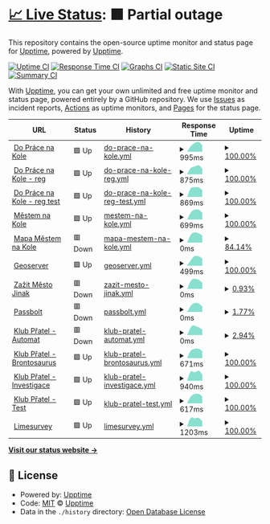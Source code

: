 # [📈 Live Status](https://demo.upptime.js.org): <!--live status--> **🟧 Partial outage**

This repository contains the open-source uptime monitor and status page for [Upptime](https://upptime.js.org), powered by [Upptime](https://github.com/upptime/upptime).

[![Uptime CI](https://github.com/upptime/upptime/workflows/Uptime%20CI/badge.svg)](https://github.com/upptime/upptime/actions?query=workflow%3A%22Uptime+CI%22)
[![Response Time CI](https://github.com/upptime/upptime/workflows/Response%20Time%20CI/badge.svg)](https://github.com/upptime/upptime/actions?query=workflow%3A%22Response+Time+CI%22)
[![Graphs CI](https://github.com/upptime/upptime/workflows/Graphs%20CI/badge.svg)](https://github.com/upptime/upptime/actions?query=workflow%3A%22Graphs+CI%22)
[![Static Site CI](https://github.com/upptime/upptime/workflows/Static%20Site%20CI/badge.svg)](https://github.com/upptime/upptime/actions?query=workflow%3A%22Static+Site+CI%22)
[![Summary CI](https://github.com/upptime/upptime/workflows/Summary%20CI/badge.svg)](https://github.com/upptime/upptime/actions?query=workflow%3A%22Summary+CI%22)

With [Upptime](https://upptime.js.org), you can get your own unlimited and free uptime monitor and status page, powered entirely by a GitHub repository. We use [Issues](https://github.com/upptime/upptime/issues) as incident reports, [Actions](https://github.com/upptime/upptime/actions) as uptime monitors, and [Pages](https://demo.upptime.js.org) for the status page.

<!--start: status pages-->
<!-- This summary is generated by Upptime (https://github.com/upptime/upptime) -->
<!-- Do not edit this manually, your changes will be overwritten -->
<!-- prettier-ignore -->
| URL | Status | History | Response Time | Uptime |
| --- | ------ | ------- | ------------- | ------ |
| <img alt="" src="https://favicons.githubusercontent.com/dopracenakole.cz" height="13"> [Do Práce na Kole](https://dopracenakole.cz) | 🟩 Up | [do-prace-na-kole.yml](https://github.com/auto-mat/automat-statuspage/commits/HEAD/history/do-prace-na-kole.yml) | <details><summary><img alt="Response time graph" src="./graphs/do-prace-na-kole/response-time-week.png" height="20"> 995ms</summary><br><a href="https://demo.upptime.js.org/history/do-prace-na-kole"><img alt="Response time 995" src="https://img.shields.io/endpoint?url=https%3A%2F%2Fraw.githubusercontent.com%2Fauto-mat%2Fautomat-statuspage%2FHEAD%2Fapi%2Fdo-prace-na-kole%2Fresponse-time.json"></a><br><a href="https://demo.upptime.js.org/history/do-prace-na-kole"><img alt="24-hour response time 995" src="https://img.shields.io/endpoint?url=https%3A%2F%2Fraw.githubusercontent.com%2Fauto-mat%2Fautomat-statuspage%2FHEAD%2Fapi%2Fdo-prace-na-kole%2Fresponse-time-day.json"></a><br><a href="https://demo.upptime.js.org/history/do-prace-na-kole"><img alt="7-day response time 995" src="https://img.shields.io/endpoint?url=https%3A%2F%2Fraw.githubusercontent.com%2Fauto-mat%2Fautomat-statuspage%2FHEAD%2Fapi%2Fdo-prace-na-kole%2Fresponse-time-week.json"></a><br><a href="https://demo.upptime.js.org/history/do-prace-na-kole"><img alt="30-day response time 995" src="https://img.shields.io/endpoint?url=https%3A%2F%2Fraw.githubusercontent.com%2Fauto-mat%2Fautomat-statuspage%2FHEAD%2Fapi%2Fdo-prace-na-kole%2Fresponse-time-month.json"></a><br><a href="https://demo.upptime.js.org/history/do-prace-na-kole"><img alt="1-year response time 995" src="https://img.shields.io/endpoint?url=https%3A%2F%2Fraw.githubusercontent.com%2Fauto-mat%2Fautomat-statuspage%2FHEAD%2Fapi%2Fdo-prace-na-kole%2Fresponse-time-year.json"></a></details> | <details><summary><a href="https://demo.upptime.js.org/history/do-prace-na-kole">100.00%</a></summary><a href="https://demo.upptime.js.org/history/do-prace-na-kole"><img alt="All-time uptime 100.00%" src="https://img.shields.io/endpoint?url=https%3A%2F%2Fraw.githubusercontent.com%2Fauto-mat%2Fautomat-statuspage%2FHEAD%2Fapi%2Fdo-prace-na-kole%2Fuptime.json"></a><br><a href="https://demo.upptime.js.org/history/do-prace-na-kole"><img alt="24-hour uptime 100.00%" src="https://img.shields.io/endpoint?url=https%3A%2F%2Fraw.githubusercontent.com%2Fauto-mat%2Fautomat-statuspage%2FHEAD%2Fapi%2Fdo-prace-na-kole%2Fuptime-day.json"></a><br><a href="https://demo.upptime.js.org/history/do-prace-na-kole"><img alt="7-day uptime 100.00%" src="https://img.shields.io/endpoint?url=https%3A%2F%2Fraw.githubusercontent.com%2Fauto-mat%2Fautomat-statuspage%2FHEAD%2Fapi%2Fdo-prace-na-kole%2Fuptime-week.json"></a><br><a href="https://demo.upptime.js.org/history/do-prace-na-kole"><img alt="30-day uptime 100.00%" src="https://img.shields.io/endpoint?url=https%3A%2F%2Fraw.githubusercontent.com%2Fauto-mat%2Fautomat-statuspage%2FHEAD%2Fapi%2Fdo-prace-na-kole%2Fuptime-month.json"></a><br><a href="https://demo.upptime.js.org/history/do-prace-na-kole"><img alt="1-year uptime 100.00%" src="https://img.shields.io/endpoint?url=https%3A%2F%2Fraw.githubusercontent.com%2Fauto-mat%2Fautomat-statuspage%2FHEAD%2Fapi%2Fdo-prace-na-kole%2Fuptime-year.json"></a></details>
| <img alt="" src="https://favicons.githubusercontent.com/dpnk.dopracenakole.cz" height="13"> [Do Práce na Kole - reg](https://dpnk.dopracenakole.cz) | 🟩 Up | [do-prace-na-kole-reg.yml](https://github.com/auto-mat/automat-statuspage/commits/HEAD/history/do-prace-na-kole-reg.yml) | <details><summary><img alt="Response time graph" src="./graphs/do-prace-na-kole-reg/response-time-week.png" height="20"> 875ms</summary><br><a href="https://demo.upptime.js.org/history/do-prace-na-kole-reg"><img alt="Response time 875" src="https://img.shields.io/endpoint?url=https%3A%2F%2Fraw.githubusercontent.com%2Fauto-mat%2Fautomat-statuspage%2FHEAD%2Fapi%2Fdo-prace-na-kole-reg%2Fresponse-time.json"></a><br><a href="https://demo.upptime.js.org/history/do-prace-na-kole-reg"><img alt="24-hour response time 875" src="https://img.shields.io/endpoint?url=https%3A%2F%2Fraw.githubusercontent.com%2Fauto-mat%2Fautomat-statuspage%2FHEAD%2Fapi%2Fdo-prace-na-kole-reg%2Fresponse-time-day.json"></a><br><a href="https://demo.upptime.js.org/history/do-prace-na-kole-reg"><img alt="7-day response time 875" src="https://img.shields.io/endpoint?url=https%3A%2F%2Fraw.githubusercontent.com%2Fauto-mat%2Fautomat-statuspage%2FHEAD%2Fapi%2Fdo-prace-na-kole-reg%2Fresponse-time-week.json"></a><br><a href="https://demo.upptime.js.org/history/do-prace-na-kole-reg"><img alt="30-day response time 875" src="https://img.shields.io/endpoint?url=https%3A%2F%2Fraw.githubusercontent.com%2Fauto-mat%2Fautomat-statuspage%2FHEAD%2Fapi%2Fdo-prace-na-kole-reg%2Fresponse-time-month.json"></a><br><a href="https://demo.upptime.js.org/history/do-prace-na-kole-reg"><img alt="1-year response time 875" src="https://img.shields.io/endpoint?url=https%3A%2F%2Fraw.githubusercontent.com%2Fauto-mat%2Fautomat-statuspage%2FHEAD%2Fapi%2Fdo-prace-na-kole-reg%2Fresponse-time-year.json"></a></details> | <details><summary><a href="https://demo.upptime.js.org/history/do-prace-na-kole-reg">100.00%</a></summary><a href="https://demo.upptime.js.org/history/do-prace-na-kole-reg"><img alt="All-time uptime 100.00%" src="https://img.shields.io/endpoint?url=https%3A%2F%2Fraw.githubusercontent.com%2Fauto-mat%2Fautomat-statuspage%2FHEAD%2Fapi%2Fdo-prace-na-kole-reg%2Fuptime.json"></a><br><a href="https://demo.upptime.js.org/history/do-prace-na-kole-reg"><img alt="24-hour uptime 100.00%" src="https://img.shields.io/endpoint?url=https%3A%2F%2Fraw.githubusercontent.com%2Fauto-mat%2Fautomat-statuspage%2FHEAD%2Fapi%2Fdo-prace-na-kole-reg%2Fuptime-day.json"></a><br><a href="https://demo.upptime.js.org/history/do-prace-na-kole-reg"><img alt="7-day uptime 100.00%" src="https://img.shields.io/endpoint?url=https%3A%2F%2Fraw.githubusercontent.com%2Fauto-mat%2Fautomat-statuspage%2FHEAD%2Fapi%2Fdo-prace-na-kole-reg%2Fuptime-week.json"></a><br><a href="https://demo.upptime.js.org/history/do-prace-na-kole-reg"><img alt="30-day uptime 100.00%" src="https://img.shields.io/endpoint?url=https%3A%2F%2Fraw.githubusercontent.com%2Fauto-mat%2Fautomat-statuspage%2FHEAD%2Fapi%2Fdo-prace-na-kole-reg%2Fuptime-month.json"></a><br><a href="https://demo.upptime.js.org/history/do-prace-na-kole-reg"><img alt="1-year uptime 100.00%" src="https://img.shields.io/endpoint?url=https%3A%2F%2Fraw.githubusercontent.com%2Fauto-mat%2Fautomat-statuspage%2FHEAD%2Fapi%2Fdo-prace-na-kole-reg%2Fuptime-year.json"></a></details>
| <img alt="" src="https://favicons.githubusercontent.com/test.dopracenakole.cz" height="13"> [Do Práce na Kole - reg test](https://test.dopracenakole.cz) | 🟩 Up | [do-prace-na-kole-reg-test.yml](https://github.com/auto-mat/automat-statuspage/commits/HEAD/history/do-prace-na-kole-reg-test.yml) | <details><summary><img alt="Response time graph" src="./graphs/do-prace-na-kole-reg-test/response-time-week.png" height="20"> 869ms</summary><br><a href="https://demo.upptime.js.org/history/do-prace-na-kole-reg-test"><img alt="Response time 869" src="https://img.shields.io/endpoint?url=https%3A%2F%2Fraw.githubusercontent.com%2Fauto-mat%2Fautomat-statuspage%2FHEAD%2Fapi%2Fdo-prace-na-kole-reg-test%2Fresponse-time.json"></a><br><a href="https://demo.upptime.js.org/history/do-prace-na-kole-reg-test"><img alt="24-hour response time 869" src="https://img.shields.io/endpoint?url=https%3A%2F%2Fraw.githubusercontent.com%2Fauto-mat%2Fautomat-statuspage%2FHEAD%2Fapi%2Fdo-prace-na-kole-reg-test%2Fresponse-time-day.json"></a><br><a href="https://demo.upptime.js.org/history/do-prace-na-kole-reg-test"><img alt="7-day response time 869" src="https://img.shields.io/endpoint?url=https%3A%2F%2Fraw.githubusercontent.com%2Fauto-mat%2Fautomat-statuspage%2FHEAD%2Fapi%2Fdo-prace-na-kole-reg-test%2Fresponse-time-week.json"></a><br><a href="https://demo.upptime.js.org/history/do-prace-na-kole-reg-test"><img alt="30-day response time 869" src="https://img.shields.io/endpoint?url=https%3A%2F%2Fraw.githubusercontent.com%2Fauto-mat%2Fautomat-statuspage%2FHEAD%2Fapi%2Fdo-prace-na-kole-reg-test%2Fresponse-time-month.json"></a><br><a href="https://demo.upptime.js.org/history/do-prace-na-kole-reg-test"><img alt="1-year response time 869" src="https://img.shields.io/endpoint?url=https%3A%2F%2Fraw.githubusercontent.com%2Fauto-mat%2Fautomat-statuspage%2FHEAD%2Fapi%2Fdo-prace-na-kole-reg-test%2Fresponse-time-year.json"></a></details> | <details><summary><a href="https://demo.upptime.js.org/history/do-prace-na-kole-reg-test">100.00%</a></summary><a href="https://demo.upptime.js.org/history/do-prace-na-kole-reg-test"><img alt="All-time uptime 100.00%" src="https://img.shields.io/endpoint?url=https%3A%2F%2Fraw.githubusercontent.com%2Fauto-mat%2Fautomat-statuspage%2FHEAD%2Fapi%2Fdo-prace-na-kole-reg-test%2Fuptime.json"></a><br><a href="https://demo.upptime.js.org/history/do-prace-na-kole-reg-test"><img alt="24-hour uptime 100.00%" src="https://img.shields.io/endpoint?url=https%3A%2F%2Fraw.githubusercontent.com%2Fauto-mat%2Fautomat-statuspage%2FHEAD%2Fapi%2Fdo-prace-na-kole-reg-test%2Fuptime-day.json"></a><br><a href="https://demo.upptime.js.org/history/do-prace-na-kole-reg-test"><img alt="7-day uptime 100.00%" src="https://img.shields.io/endpoint?url=https%3A%2F%2Fraw.githubusercontent.com%2Fauto-mat%2Fautomat-statuspage%2FHEAD%2Fapi%2Fdo-prace-na-kole-reg-test%2Fuptime-week.json"></a><br><a href="https://demo.upptime.js.org/history/do-prace-na-kole-reg-test"><img alt="30-day uptime 100.00%" src="https://img.shields.io/endpoint?url=https%3A%2F%2Fraw.githubusercontent.com%2Fauto-mat%2Fautomat-statuspage%2FHEAD%2Fapi%2Fdo-prace-na-kole-reg-test%2Fuptime-month.json"></a><br><a href="https://demo.upptime.js.org/history/do-prace-na-kole-reg-test"><img alt="1-year uptime 100.00%" src="https://img.shields.io/endpoint?url=https%3A%2F%2Fraw.githubusercontent.com%2Fauto-mat%2Fautomat-statuspage%2FHEAD%2Fapi%2Fdo-prace-na-kole-reg-test%2Fuptime-year.json"></a></details>
| <img alt="" src="https://favicons.githubusercontent.com/mestemnakole.cz" height="13"> [Městem na Kole](https://mestemnakole.cz) | 🟩 Up | [mestem-na-kole.yml](https://github.com/auto-mat/automat-statuspage/commits/HEAD/history/mestem-na-kole.yml) | <details><summary><img alt="Response time graph" src="./graphs/mestem-na-kole/response-time-week.png" height="20"> 699ms</summary><br><a href="https://demo.upptime.js.org/history/mestem-na-kole"><img alt="Response time 699" src="https://img.shields.io/endpoint?url=https%3A%2F%2Fraw.githubusercontent.com%2Fauto-mat%2Fautomat-statuspage%2FHEAD%2Fapi%2Fmestem-na-kole%2Fresponse-time.json"></a><br><a href="https://demo.upptime.js.org/history/mestem-na-kole"><img alt="24-hour response time 699" src="https://img.shields.io/endpoint?url=https%3A%2F%2Fraw.githubusercontent.com%2Fauto-mat%2Fautomat-statuspage%2FHEAD%2Fapi%2Fmestem-na-kole%2Fresponse-time-day.json"></a><br><a href="https://demo.upptime.js.org/history/mestem-na-kole"><img alt="7-day response time 699" src="https://img.shields.io/endpoint?url=https%3A%2F%2Fraw.githubusercontent.com%2Fauto-mat%2Fautomat-statuspage%2FHEAD%2Fapi%2Fmestem-na-kole%2Fresponse-time-week.json"></a><br><a href="https://demo.upptime.js.org/history/mestem-na-kole"><img alt="30-day response time 699" src="https://img.shields.io/endpoint?url=https%3A%2F%2Fraw.githubusercontent.com%2Fauto-mat%2Fautomat-statuspage%2FHEAD%2Fapi%2Fmestem-na-kole%2Fresponse-time-month.json"></a><br><a href="https://demo.upptime.js.org/history/mestem-na-kole"><img alt="1-year response time 699" src="https://img.shields.io/endpoint?url=https%3A%2F%2Fraw.githubusercontent.com%2Fauto-mat%2Fautomat-statuspage%2FHEAD%2Fapi%2Fmestem-na-kole%2Fresponse-time-year.json"></a></details> | <details><summary><a href="https://demo.upptime.js.org/history/mestem-na-kole">100.00%</a></summary><a href="https://demo.upptime.js.org/history/mestem-na-kole"><img alt="All-time uptime 100.00%" src="https://img.shields.io/endpoint?url=https%3A%2F%2Fraw.githubusercontent.com%2Fauto-mat%2Fautomat-statuspage%2FHEAD%2Fapi%2Fmestem-na-kole%2Fuptime.json"></a><br><a href="https://demo.upptime.js.org/history/mestem-na-kole"><img alt="24-hour uptime 100.00%" src="https://img.shields.io/endpoint?url=https%3A%2F%2Fraw.githubusercontent.com%2Fauto-mat%2Fautomat-statuspage%2FHEAD%2Fapi%2Fmestem-na-kole%2Fuptime-day.json"></a><br><a href="https://demo.upptime.js.org/history/mestem-na-kole"><img alt="7-day uptime 100.00%" src="https://img.shields.io/endpoint?url=https%3A%2F%2Fraw.githubusercontent.com%2Fauto-mat%2Fautomat-statuspage%2FHEAD%2Fapi%2Fmestem-na-kole%2Fuptime-week.json"></a><br><a href="https://demo.upptime.js.org/history/mestem-na-kole"><img alt="30-day uptime 100.00%" src="https://img.shields.io/endpoint?url=https%3A%2F%2Fraw.githubusercontent.com%2Fauto-mat%2Fautomat-statuspage%2FHEAD%2Fapi%2Fmestem-na-kole%2Fuptime-month.json"></a><br><a href="https://demo.upptime.js.org/history/mestem-na-kole"><img alt="1-year uptime 100.00%" src="https://img.shields.io/endpoint?url=https%3A%2F%2Fraw.githubusercontent.com%2Fauto-mat%2Fautomat-statuspage%2FHEAD%2Fapi%2Fmestem-na-kole%2Fuptime-year.json"></a></details>
| <img alt="" src="https://favicons.githubusercontent.com/mapa.prahounakole.cz" height="13"> [Mapa Městem na Kole](https://mapa.prahounakole.cz) | 🟥 Down | [mapa-mestem-na-kole.yml](https://github.com/auto-mat/automat-statuspage/commits/HEAD/history/mapa-mestem-na-kole.yml) | <details><summary><img alt="Response time graph" src="./graphs/mapa-mestem-na-kole/response-time-week.png" height="20"> 0ms</summary><br><a href="https://demo.upptime.js.org/history/mapa-mestem-na-kole"><img alt="Response time 0" src="https://img.shields.io/endpoint?url=https%3A%2F%2Fraw.githubusercontent.com%2Fauto-mat%2Fautomat-statuspage%2FHEAD%2Fapi%2Fmapa-mestem-na-kole%2Fresponse-time.json"></a><br><a href="https://demo.upptime.js.org/history/mapa-mestem-na-kole"><img alt="24-hour response time 0" src="https://img.shields.io/endpoint?url=https%3A%2F%2Fraw.githubusercontent.com%2Fauto-mat%2Fautomat-statuspage%2FHEAD%2Fapi%2Fmapa-mestem-na-kole%2Fresponse-time-day.json"></a><br><a href="https://demo.upptime.js.org/history/mapa-mestem-na-kole"><img alt="7-day response time 0" src="https://img.shields.io/endpoint?url=https%3A%2F%2Fraw.githubusercontent.com%2Fauto-mat%2Fautomat-statuspage%2FHEAD%2Fapi%2Fmapa-mestem-na-kole%2Fresponse-time-week.json"></a><br><a href="https://demo.upptime.js.org/history/mapa-mestem-na-kole"><img alt="30-day response time 0" src="https://img.shields.io/endpoint?url=https%3A%2F%2Fraw.githubusercontent.com%2Fauto-mat%2Fautomat-statuspage%2FHEAD%2Fapi%2Fmapa-mestem-na-kole%2Fresponse-time-month.json"></a><br><a href="https://demo.upptime.js.org/history/mapa-mestem-na-kole"><img alt="1-year response time 0" src="https://img.shields.io/endpoint?url=https%3A%2F%2Fraw.githubusercontent.com%2Fauto-mat%2Fautomat-statuspage%2FHEAD%2Fapi%2Fmapa-mestem-na-kole%2Fresponse-time-year.json"></a></details> | <details><summary><a href="https://demo.upptime.js.org/history/mapa-mestem-na-kole">84.14%</a></summary><a href="https://demo.upptime.js.org/history/mapa-mestem-na-kole"><img alt="All-time uptime 84.14%" src="https://img.shields.io/endpoint?url=https%3A%2F%2Fraw.githubusercontent.com%2Fauto-mat%2Fautomat-statuspage%2FHEAD%2Fapi%2Fmapa-mestem-na-kole%2Fuptime.json"></a><br><a href="https://demo.upptime.js.org/history/mapa-mestem-na-kole"><img alt="24-hour uptime 84.14%" src="https://img.shields.io/endpoint?url=https%3A%2F%2Fraw.githubusercontent.com%2Fauto-mat%2Fautomat-statuspage%2FHEAD%2Fapi%2Fmapa-mestem-na-kole%2Fuptime-day.json"></a><br><a href="https://demo.upptime.js.org/history/mapa-mestem-na-kole"><img alt="7-day uptime 84.14%" src="https://img.shields.io/endpoint?url=https%3A%2F%2Fraw.githubusercontent.com%2Fauto-mat%2Fautomat-statuspage%2FHEAD%2Fapi%2Fmapa-mestem-na-kole%2Fuptime-week.json"></a><br><a href="https://demo.upptime.js.org/history/mapa-mestem-na-kole"><img alt="30-day uptime 84.14%" src="https://img.shields.io/endpoint?url=https%3A%2F%2Fraw.githubusercontent.com%2Fauto-mat%2Fautomat-statuspage%2FHEAD%2Fapi%2Fmapa-mestem-na-kole%2Fuptime-month.json"></a><br><a href="https://demo.upptime.js.org/history/mapa-mestem-na-kole"><img alt="1-year uptime 84.14%" src="https://img.shields.io/endpoint?url=https%3A%2F%2Fraw.githubusercontent.com%2Fauto-mat%2Fautomat-statuspage%2FHEAD%2Fapi%2Fmapa-mestem-na-kole%2Fuptime-year.json"></a></details>
| <img alt="" src="https://favicons.githubusercontent.com/geoserver1.prahounakole.cz" height="13"> [Geoserver](https://geoserver1.prahounakole.cz) | 🟩 Up | [geoserver.yml](https://github.com/auto-mat/automat-statuspage/commits/HEAD/history/geoserver.yml) | <details><summary><img alt="Response time graph" src="./graphs/geoserver/response-time-week.png" height="20"> 499ms</summary><br><a href="https://demo.upptime.js.org/history/geoserver"><img alt="Response time 499" src="https://img.shields.io/endpoint?url=https%3A%2F%2Fraw.githubusercontent.com%2Fauto-mat%2Fautomat-statuspage%2FHEAD%2Fapi%2Fgeoserver%2Fresponse-time.json"></a><br><a href="https://demo.upptime.js.org/history/geoserver"><img alt="24-hour response time 499" src="https://img.shields.io/endpoint?url=https%3A%2F%2Fraw.githubusercontent.com%2Fauto-mat%2Fautomat-statuspage%2FHEAD%2Fapi%2Fgeoserver%2Fresponse-time-day.json"></a><br><a href="https://demo.upptime.js.org/history/geoserver"><img alt="7-day response time 499" src="https://img.shields.io/endpoint?url=https%3A%2F%2Fraw.githubusercontent.com%2Fauto-mat%2Fautomat-statuspage%2FHEAD%2Fapi%2Fgeoserver%2Fresponse-time-week.json"></a><br><a href="https://demo.upptime.js.org/history/geoserver"><img alt="30-day response time 499" src="https://img.shields.io/endpoint?url=https%3A%2F%2Fraw.githubusercontent.com%2Fauto-mat%2Fautomat-statuspage%2FHEAD%2Fapi%2Fgeoserver%2Fresponse-time-month.json"></a><br><a href="https://demo.upptime.js.org/history/geoserver"><img alt="1-year response time 499" src="https://img.shields.io/endpoint?url=https%3A%2F%2Fraw.githubusercontent.com%2Fauto-mat%2Fautomat-statuspage%2FHEAD%2Fapi%2Fgeoserver%2Fresponse-time-year.json"></a></details> | <details><summary><a href="https://demo.upptime.js.org/history/geoserver">100.00%</a></summary><a href="https://demo.upptime.js.org/history/geoserver"><img alt="All-time uptime 100.00%" src="https://img.shields.io/endpoint?url=https%3A%2F%2Fraw.githubusercontent.com%2Fauto-mat%2Fautomat-statuspage%2FHEAD%2Fapi%2Fgeoserver%2Fuptime.json"></a><br><a href="https://demo.upptime.js.org/history/geoserver"><img alt="24-hour uptime 100.00%" src="https://img.shields.io/endpoint?url=https%3A%2F%2Fraw.githubusercontent.com%2Fauto-mat%2Fautomat-statuspage%2FHEAD%2Fapi%2Fgeoserver%2Fuptime-day.json"></a><br><a href="https://demo.upptime.js.org/history/geoserver"><img alt="7-day uptime 100.00%" src="https://img.shields.io/endpoint?url=https%3A%2F%2Fraw.githubusercontent.com%2Fauto-mat%2Fautomat-statuspage%2FHEAD%2Fapi%2Fgeoserver%2Fuptime-week.json"></a><br><a href="https://demo.upptime.js.org/history/geoserver"><img alt="30-day uptime 100.00%" src="https://img.shields.io/endpoint?url=https%3A%2F%2Fraw.githubusercontent.com%2Fauto-mat%2Fautomat-statuspage%2FHEAD%2Fapi%2Fgeoserver%2Fuptime-month.json"></a><br><a href="https://demo.upptime.js.org/history/geoserver"><img alt="1-year uptime 100.00%" src="https://img.shields.io/endpoint?url=https%3A%2F%2Fraw.githubusercontent.com%2Fauto-mat%2Fautomat-statuspage%2FHEAD%2Fapi%2Fgeoserver%2Fuptime-year.json"></a></details>
| <img alt="" src="https://favicons.githubusercontent.com/zazitmestojina.cz" height="13"> [Zažit Město Jinak](https://zazitmestojina.cz) | 🟥 Down | [zazit-mesto-jinak.yml](https://github.com/auto-mat/automat-statuspage/commits/HEAD/history/zazit-mesto-jinak.yml) | <details><summary><img alt="Response time graph" src="./graphs/zazit-mesto-jinak/response-time-week.png" height="20"> 0ms</summary><br><a href="https://demo.upptime.js.org/history/zazit-mesto-jinak"><img alt="Response time 0" src="https://img.shields.io/endpoint?url=https%3A%2F%2Fraw.githubusercontent.com%2Fauto-mat%2Fautomat-statuspage%2FHEAD%2Fapi%2Fzazit-mesto-jinak%2Fresponse-time.json"></a><br><a href="https://demo.upptime.js.org/history/zazit-mesto-jinak"><img alt="24-hour response time 0" src="https://img.shields.io/endpoint?url=https%3A%2F%2Fraw.githubusercontent.com%2Fauto-mat%2Fautomat-statuspage%2FHEAD%2Fapi%2Fzazit-mesto-jinak%2Fresponse-time-day.json"></a><br><a href="https://demo.upptime.js.org/history/zazit-mesto-jinak"><img alt="7-day response time 0" src="https://img.shields.io/endpoint?url=https%3A%2F%2Fraw.githubusercontent.com%2Fauto-mat%2Fautomat-statuspage%2FHEAD%2Fapi%2Fzazit-mesto-jinak%2Fresponse-time-week.json"></a><br><a href="https://demo.upptime.js.org/history/zazit-mesto-jinak"><img alt="30-day response time 0" src="https://img.shields.io/endpoint?url=https%3A%2F%2Fraw.githubusercontent.com%2Fauto-mat%2Fautomat-statuspage%2FHEAD%2Fapi%2Fzazit-mesto-jinak%2Fresponse-time-month.json"></a><br><a href="https://demo.upptime.js.org/history/zazit-mesto-jinak"><img alt="1-year response time 0" src="https://img.shields.io/endpoint?url=https%3A%2F%2Fraw.githubusercontent.com%2Fauto-mat%2Fautomat-statuspage%2FHEAD%2Fapi%2Fzazit-mesto-jinak%2Fresponse-time-year.json"></a></details> | <details><summary><a href="https://demo.upptime.js.org/history/zazit-mesto-jinak">0.93%</a></summary><a href="https://demo.upptime.js.org/history/zazit-mesto-jinak"><img alt="All-time uptime 0.93%" src="https://img.shields.io/endpoint?url=https%3A%2F%2Fraw.githubusercontent.com%2Fauto-mat%2Fautomat-statuspage%2FHEAD%2Fapi%2Fzazit-mesto-jinak%2Fuptime.json"></a><br><a href="https://demo.upptime.js.org/history/zazit-mesto-jinak"><img alt="24-hour uptime 0.93%" src="https://img.shields.io/endpoint?url=https%3A%2F%2Fraw.githubusercontent.com%2Fauto-mat%2Fautomat-statuspage%2FHEAD%2Fapi%2Fzazit-mesto-jinak%2Fuptime-day.json"></a><br><a href="https://demo.upptime.js.org/history/zazit-mesto-jinak"><img alt="7-day uptime 0.93%" src="https://img.shields.io/endpoint?url=https%3A%2F%2Fraw.githubusercontent.com%2Fauto-mat%2Fautomat-statuspage%2FHEAD%2Fapi%2Fzazit-mesto-jinak%2Fuptime-week.json"></a><br><a href="https://demo.upptime.js.org/history/zazit-mesto-jinak"><img alt="30-day uptime 0.93%" src="https://img.shields.io/endpoint?url=https%3A%2F%2Fraw.githubusercontent.com%2Fauto-mat%2Fautomat-statuspage%2FHEAD%2Fapi%2Fzazit-mesto-jinak%2Fuptime-month.json"></a><br><a href="https://demo.upptime.js.org/history/zazit-mesto-jinak"><img alt="1-year uptime 0.93%" src="https://img.shields.io/endpoint?url=https%3A%2F%2Fraw.githubusercontent.com%2Fauto-mat%2Fautomat-statuspage%2FHEAD%2Fapi%2Fzazit-mesto-jinak%2Fuptime-year.json"></a></details>
| <img alt="" src="https://favicons.githubusercontent.com/automat.passbotl.klub-pratel.cz" height="13"> [Passbolt](https://automat.passbotl.klub-pratel.cz) | 🟥 Down | [passbolt.yml](https://github.com/auto-mat/automat-statuspage/commits/HEAD/history/passbolt.yml) | <details><summary><img alt="Response time graph" src="./graphs/passbolt/response-time-week.png" height="20"> 0ms</summary><br><a href="https://demo.upptime.js.org/history/passbolt"><img alt="Response time 0" src="https://img.shields.io/endpoint?url=https%3A%2F%2Fraw.githubusercontent.com%2Fauto-mat%2Fautomat-statuspage%2FHEAD%2Fapi%2Fpassbolt%2Fresponse-time.json"></a><br><a href="https://demo.upptime.js.org/history/passbolt"><img alt="24-hour response time 0" src="https://img.shields.io/endpoint?url=https%3A%2F%2Fraw.githubusercontent.com%2Fauto-mat%2Fautomat-statuspage%2FHEAD%2Fapi%2Fpassbolt%2Fresponse-time-day.json"></a><br><a href="https://demo.upptime.js.org/history/passbolt"><img alt="7-day response time 0" src="https://img.shields.io/endpoint?url=https%3A%2F%2Fraw.githubusercontent.com%2Fauto-mat%2Fautomat-statuspage%2FHEAD%2Fapi%2Fpassbolt%2Fresponse-time-week.json"></a><br><a href="https://demo.upptime.js.org/history/passbolt"><img alt="30-day response time 0" src="https://img.shields.io/endpoint?url=https%3A%2F%2Fraw.githubusercontent.com%2Fauto-mat%2Fautomat-statuspage%2FHEAD%2Fapi%2Fpassbolt%2Fresponse-time-month.json"></a><br><a href="https://demo.upptime.js.org/history/passbolt"><img alt="1-year response time 0" src="https://img.shields.io/endpoint?url=https%3A%2F%2Fraw.githubusercontent.com%2Fauto-mat%2Fautomat-statuspage%2FHEAD%2Fapi%2Fpassbolt%2Fresponse-time-year.json"></a></details> | <details><summary><a href="https://demo.upptime.js.org/history/passbolt">1.77%</a></summary><a href="https://demo.upptime.js.org/history/passbolt"><img alt="All-time uptime 1.77%" src="https://img.shields.io/endpoint?url=https%3A%2F%2Fraw.githubusercontent.com%2Fauto-mat%2Fautomat-statuspage%2FHEAD%2Fapi%2Fpassbolt%2Fuptime.json"></a><br><a href="https://demo.upptime.js.org/history/passbolt"><img alt="24-hour uptime 1.77%" src="https://img.shields.io/endpoint?url=https%3A%2F%2Fraw.githubusercontent.com%2Fauto-mat%2Fautomat-statuspage%2FHEAD%2Fapi%2Fpassbolt%2Fuptime-day.json"></a><br><a href="https://demo.upptime.js.org/history/passbolt"><img alt="7-day uptime 1.77%" src="https://img.shields.io/endpoint?url=https%3A%2F%2Fraw.githubusercontent.com%2Fauto-mat%2Fautomat-statuspage%2FHEAD%2Fapi%2Fpassbolt%2Fuptime-week.json"></a><br><a href="https://demo.upptime.js.org/history/passbolt"><img alt="30-day uptime 1.77%" src="https://img.shields.io/endpoint?url=https%3A%2F%2Fraw.githubusercontent.com%2Fauto-mat%2Fautomat-statuspage%2FHEAD%2Fapi%2Fpassbolt%2Fuptime-month.json"></a><br><a href="https://demo.upptime.js.org/history/passbolt"><img alt="1-year uptime 1.77%" src="https://img.shields.io/endpoint?url=https%3A%2F%2Fraw.githubusercontent.com%2Fauto-mat%2Fautomat-statuspage%2FHEAD%2Fapi%2Fpassbolt%2Fuptime-year.json"></a></details>
| <img alt="" src="https://favicons.githubusercontent.com/auto-mat.klub-pratel.cz" height="13"> [Klub Přatel - Automat](https://auto-mat.klub-pratel.cz) | 🟥 Down | [klub-pratel-automat.yml](https://github.com/auto-mat/automat-statuspage/commits/HEAD/history/klub-pratel-automat.yml) | <details><summary><img alt="Response time graph" src="./graphs/klub-pratel-automat/response-time-week.png" height="20"> 0ms</summary><br><a href="https://demo.upptime.js.org/history/klub-pratel-automat"><img alt="Response time 0" src="https://img.shields.io/endpoint?url=https%3A%2F%2Fraw.githubusercontent.com%2Fauto-mat%2Fautomat-statuspage%2FHEAD%2Fapi%2Fklub-pratel-automat%2Fresponse-time.json"></a><br><a href="https://demo.upptime.js.org/history/klub-pratel-automat"><img alt="24-hour response time 0" src="https://img.shields.io/endpoint?url=https%3A%2F%2Fraw.githubusercontent.com%2Fauto-mat%2Fautomat-statuspage%2FHEAD%2Fapi%2Fklub-pratel-automat%2Fresponse-time-day.json"></a><br><a href="https://demo.upptime.js.org/history/klub-pratel-automat"><img alt="7-day response time 0" src="https://img.shields.io/endpoint?url=https%3A%2F%2Fraw.githubusercontent.com%2Fauto-mat%2Fautomat-statuspage%2FHEAD%2Fapi%2Fklub-pratel-automat%2Fresponse-time-week.json"></a><br><a href="https://demo.upptime.js.org/history/klub-pratel-automat"><img alt="30-day response time 0" src="https://img.shields.io/endpoint?url=https%3A%2F%2Fraw.githubusercontent.com%2Fauto-mat%2Fautomat-statuspage%2FHEAD%2Fapi%2Fklub-pratel-automat%2Fresponse-time-month.json"></a><br><a href="https://demo.upptime.js.org/history/klub-pratel-automat"><img alt="1-year response time 0" src="https://img.shields.io/endpoint?url=https%3A%2F%2Fraw.githubusercontent.com%2Fauto-mat%2Fautomat-statuspage%2FHEAD%2Fapi%2Fklub-pratel-automat%2Fresponse-time-year.json"></a></details> | <details><summary><a href="https://demo.upptime.js.org/history/klub-pratel-automat">2.94%</a></summary><a href="https://demo.upptime.js.org/history/klub-pratel-automat"><img alt="All-time uptime 2.94%" src="https://img.shields.io/endpoint?url=https%3A%2F%2Fraw.githubusercontent.com%2Fauto-mat%2Fautomat-statuspage%2FHEAD%2Fapi%2Fklub-pratel-automat%2Fuptime.json"></a><br><a href="https://demo.upptime.js.org/history/klub-pratel-automat"><img alt="24-hour uptime 2.94%" src="https://img.shields.io/endpoint?url=https%3A%2F%2Fraw.githubusercontent.com%2Fauto-mat%2Fautomat-statuspage%2FHEAD%2Fapi%2Fklub-pratel-automat%2Fuptime-day.json"></a><br><a href="https://demo.upptime.js.org/history/klub-pratel-automat"><img alt="7-day uptime 2.94%" src="https://img.shields.io/endpoint?url=https%3A%2F%2Fraw.githubusercontent.com%2Fauto-mat%2Fautomat-statuspage%2FHEAD%2Fapi%2Fklub-pratel-automat%2Fuptime-week.json"></a><br><a href="https://demo.upptime.js.org/history/klub-pratel-automat"><img alt="30-day uptime 2.94%" src="https://img.shields.io/endpoint?url=https%3A%2F%2Fraw.githubusercontent.com%2Fauto-mat%2Fautomat-statuspage%2FHEAD%2Fapi%2Fklub-pratel-automat%2Fuptime-month.json"></a><br><a href="https://demo.upptime.js.org/history/klub-pratel-automat"><img alt="1-year uptime 2.94%" src="https://img.shields.io/endpoint?url=https%3A%2F%2Fraw.githubusercontent.com%2Fauto-mat%2Fautomat-statuspage%2FHEAD%2Fapi%2Fklub-pratel-automat%2Fuptime-year.json"></a></details>
| <img alt="" src="https://favicons.githubusercontent.com/brontosaurus.klub-pratel.cz" height="13"> [Klub Přatel - Brontosaurus](https://brontosaurus.klub-pratel.cz) | 🟩 Up | [klub-pratel-brontosaurus.yml](https://github.com/auto-mat/automat-statuspage/commits/HEAD/history/klub-pratel-brontosaurus.yml) | <details><summary><img alt="Response time graph" src="./graphs/klub-pratel-brontosaurus/response-time-week.png" height="20"> 671ms</summary><br><a href="https://demo.upptime.js.org/history/klub-pratel-brontosaurus"><img alt="Response time 671" src="https://img.shields.io/endpoint?url=https%3A%2F%2Fraw.githubusercontent.com%2Fauto-mat%2Fautomat-statuspage%2FHEAD%2Fapi%2Fklub-pratel-brontosaurus%2Fresponse-time.json"></a><br><a href="https://demo.upptime.js.org/history/klub-pratel-brontosaurus"><img alt="24-hour response time 671" src="https://img.shields.io/endpoint?url=https%3A%2F%2Fraw.githubusercontent.com%2Fauto-mat%2Fautomat-statuspage%2FHEAD%2Fapi%2Fklub-pratel-brontosaurus%2Fresponse-time-day.json"></a><br><a href="https://demo.upptime.js.org/history/klub-pratel-brontosaurus"><img alt="7-day response time 671" src="https://img.shields.io/endpoint?url=https%3A%2F%2Fraw.githubusercontent.com%2Fauto-mat%2Fautomat-statuspage%2FHEAD%2Fapi%2Fklub-pratel-brontosaurus%2Fresponse-time-week.json"></a><br><a href="https://demo.upptime.js.org/history/klub-pratel-brontosaurus"><img alt="30-day response time 671" src="https://img.shields.io/endpoint?url=https%3A%2F%2Fraw.githubusercontent.com%2Fauto-mat%2Fautomat-statuspage%2FHEAD%2Fapi%2Fklub-pratel-brontosaurus%2Fresponse-time-month.json"></a><br><a href="https://demo.upptime.js.org/history/klub-pratel-brontosaurus"><img alt="1-year response time 671" src="https://img.shields.io/endpoint?url=https%3A%2F%2Fraw.githubusercontent.com%2Fauto-mat%2Fautomat-statuspage%2FHEAD%2Fapi%2Fklub-pratel-brontosaurus%2Fresponse-time-year.json"></a></details> | <details><summary><a href="https://demo.upptime.js.org/history/klub-pratel-brontosaurus">100.00%</a></summary><a href="https://demo.upptime.js.org/history/klub-pratel-brontosaurus"><img alt="All-time uptime 100.00%" src="https://img.shields.io/endpoint?url=https%3A%2F%2Fraw.githubusercontent.com%2Fauto-mat%2Fautomat-statuspage%2FHEAD%2Fapi%2Fklub-pratel-brontosaurus%2Fuptime.json"></a><br><a href="https://demo.upptime.js.org/history/klub-pratel-brontosaurus"><img alt="24-hour uptime 100.00%" src="https://img.shields.io/endpoint?url=https%3A%2F%2Fraw.githubusercontent.com%2Fauto-mat%2Fautomat-statuspage%2FHEAD%2Fapi%2Fklub-pratel-brontosaurus%2Fuptime-day.json"></a><br><a href="https://demo.upptime.js.org/history/klub-pratel-brontosaurus"><img alt="7-day uptime 100.00%" src="https://img.shields.io/endpoint?url=https%3A%2F%2Fraw.githubusercontent.com%2Fauto-mat%2Fautomat-statuspage%2FHEAD%2Fapi%2Fklub-pratel-brontosaurus%2Fuptime-week.json"></a><br><a href="https://demo.upptime.js.org/history/klub-pratel-brontosaurus"><img alt="30-day uptime 100.00%" src="https://img.shields.io/endpoint?url=https%3A%2F%2Fraw.githubusercontent.com%2Fauto-mat%2Fautomat-statuspage%2FHEAD%2Fapi%2Fklub-pratel-brontosaurus%2Fuptime-month.json"></a><br><a href="https://demo.upptime.js.org/history/klub-pratel-brontosaurus"><img alt="1-year uptime 100.00%" src="https://img.shields.io/endpoint?url=https%3A%2F%2Fraw.githubusercontent.com%2Fauto-mat%2Fautomat-statuspage%2FHEAD%2Fapi%2Fklub-pratel-brontosaurus%2Fuptime-year.json"></a></details>
| <img alt="" src="https://favicons.githubusercontent.com/investigace.klub-pratel.cz" height="13"> [Klub Přatel - Investigace](https://investigace.klub-pratel.cz) | 🟩 Up | [klub-pratel-investigace.yml](https://github.com/auto-mat/automat-statuspage/commits/HEAD/history/klub-pratel-investigace.yml) | <details><summary><img alt="Response time graph" src="./graphs/klub-pratel-investigace/response-time-week.png" height="20"> 940ms</summary><br><a href="https://demo.upptime.js.org/history/klub-pratel-investigace"><img alt="Response time 940" src="https://img.shields.io/endpoint?url=https%3A%2F%2Fraw.githubusercontent.com%2Fauto-mat%2Fautomat-statuspage%2FHEAD%2Fapi%2Fklub-pratel-investigace%2Fresponse-time.json"></a><br><a href="https://demo.upptime.js.org/history/klub-pratel-investigace"><img alt="24-hour response time 940" src="https://img.shields.io/endpoint?url=https%3A%2F%2Fraw.githubusercontent.com%2Fauto-mat%2Fautomat-statuspage%2FHEAD%2Fapi%2Fklub-pratel-investigace%2Fresponse-time-day.json"></a><br><a href="https://demo.upptime.js.org/history/klub-pratel-investigace"><img alt="7-day response time 940" src="https://img.shields.io/endpoint?url=https%3A%2F%2Fraw.githubusercontent.com%2Fauto-mat%2Fautomat-statuspage%2FHEAD%2Fapi%2Fklub-pratel-investigace%2Fresponse-time-week.json"></a><br><a href="https://demo.upptime.js.org/history/klub-pratel-investigace"><img alt="30-day response time 940" src="https://img.shields.io/endpoint?url=https%3A%2F%2Fraw.githubusercontent.com%2Fauto-mat%2Fautomat-statuspage%2FHEAD%2Fapi%2Fklub-pratel-investigace%2Fresponse-time-month.json"></a><br><a href="https://demo.upptime.js.org/history/klub-pratel-investigace"><img alt="1-year response time 940" src="https://img.shields.io/endpoint?url=https%3A%2F%2Fraw.githubusercontent.com%2Fauto-mat%2Fautomat-statuspage%2FHEAD%2Fapi%2Fklub-pratel-investigace%2Fresponse-time-year.json"></a></details> | <details><summary><a href="https://demo.upptime.js.org/history/klub-pratel-investigace">100.00%</a></summary><a href="https://demo.upptime.js.org/history/klub-pratel-investigace"><img alt="All-time uptime 100.00%" src="https://img.shields.io/endpoint?url=https%3A%2F%2Fraw.githubusercontent.com%2Fauto-mat%2Fautomat-statuspage%2FHEAD%2Fapi%2Fklub-pratel-investigace%2Fuptime.json"></a><br><a href="https://demo.upptime.js.org/history/klub-pratel-investigace"><img alt="24-hour uptime 100.00%" src="https://img.shields.io/endpoint?url=https%3A%2F%2Fraw.githubusercontent.com%2Fauto-mat%2Fautomat-statuspage%2FHEAD%2Fapi%2Fklub-pratel-investigace%2Fuptime-day.json"></a><br><a href="https://demo.upptime.js.org/history/klub-pratel-investigace"><img alt="7-day uptime 100.00%" src="https://img.shields.io/endpoint?url=https%3A%2F%2Fraw.githubusercontent.com%2Fauto-mat%2Fautomat-statuspage%2FHEAD%2Fapi%2Fklub-pratel-investigace%2Fuptime-week.json"></a><br><a href="https://demo.upptime.js.org/history/klub-pratel-investigace"><img alt="30-day uptime 100.00%" src="https://img.shields.io/endpoint?url=https%3A%2F%2Fraw.githubusercontent.com%2Fauto-mat%2Fautomat-statuspage%2FHEAD%2Fapi%2Fklub-pratel-investigace%2Fuptime-month.json"></a><br><a href="https://demo.upptime.js.org/history/klub-pratel-investigace"><img alt="1-year uptime 100.00%" src="https://img.shields.io/endpoint?url=https%3A%2F%2Fraw.githubusercontent.com%2Fauto-mat%2Fautomat-statuspage%2FHEAD%2Fapi%2Fklub-pratel-investigace%2Fuptime-year.json"></a></details>
| <img alt="" src="https://favicons.githubusercontent.com/test.klub-pratel.cz" height="13"> [Klub Přatel - Test](https://test.klub-pratel.cz) | 🟩 Up | [klub-pratel-test.yml](https://github.com/auto-mat/automat-statuspage/commits/HEAD/history/klub-pratel-test.yml) | <details><summary><img alt="Response time graph" src="./graphs/klub-pratel-test/response-time-week.png" height="20"> 617ms</summary><br><a href="https://demo.upptime.js.org/history/klub-pratel-test"><img alt="Response time 617" src="https://img.shields.io/endpoint?url=https%3A%2F%2Fraw.githubusercontent.com%2Fauto-mat%2Fautomat-statuspage%2FHEAD%2Fapi%2Fklub-pratel-test%2Fresponse-time.json"></a><br><a href="https://demo.upptime.js.org/history/klub-pratel-test"><img alt="24-hour response time 617" src="https://img.shields.io/endpoint?url=https%3A%2F%2Fraw.githubusercontent.com%2Fauto-mat%2Fautomat-statuspage%2FHEAD%2Fapi%2Fklub-pratel-test%2Fresponse-time-day.json"></a><br><a href="https://demo.upptime.js.org/history/klub-pratel-test"><img alt="7-day response time 617" src="https://img.shields.io/endpoint?url=https%3A%2F%2Fraw.githubusercontent.com%2Fauto-mat%2Fautomat-statuspage%2FHEAD%2Fapi%2Fklub-pratel-test%2Fresponse-time-week.json"></a><br><a href="https://demo.upptime.js.org/history/klub-pratel-test"><img alt="30-day response time 617" src="https://img.shields.io/endpoint?url=https%3A%2F%2Fraw.githubusercontent.com%2Fauto-mat%2Fautomat-statuspage%2FHEAD%2Fapi%2Fklub-pratel-test%2Fresponse-time-month.json"></a><br><a href="https://demo.upptime.js.org/history/klub-pratel-test"><img alt="1-year response time 617" src="https://img.shields.io/endpoint?url=https%3A%2F%2Fraw.githubusercontent.com%2Fauto-mat%2Fautomat-statuspage%2FHEAD%2Fapi%2Fklub-pratel-test%2Fresponse-time-year.json"></a></details> | <details><summary><a href="https://demo.upptime.js.org/history/klub-pratel-test">100.00%</a></summary><a href="https://demo.upptime.js.org/history/klub-pratel-test"><img alt="All-time uptime 100.00%" src="https://img.shields.io/endpoint?url=https%3A%2F%2Fraw.githubusercontent.com%2Fauto-mat%2Fautomat-statuspage%2FHEAD%2Fapi%2Fklub-pratel-test%2Fuptime.json"></a><br><a href="https://demo.upptime.js.org/history/klub-pratel-test"><img alt="24-hour uptime 100.00%" src="https://img.shields.io/endpoint?url=https%3A%2F%2Fraw.githubusercontent.com%2Fauto-mat%2Fautomat-statuspage%2FHEAD%2Fapi%2Fklub-pratel-test%2Fuptime-day.json"></a><br><a href="https://demo.upptime.js.org/history/klub-pratel-test"><img alt="7-day uptime 100.00%" src="https://img.shields.io/endpoint?url=https%3A%2F%2Fraw.githubusercontent.com%2Fauto-mat%2Fautomat-statuspage%2FHEAD%2Fapi%2Fklub-pratel-test%2Fuptime-week.json"></a><br><a href="https://demo.upptime.js.org/history/klub-pratel-test"><img alt="30-day uptime 100.00%" src="https://img.shields.io/endpoint?url=https%3A%2F%2Fraw.githubusercontent.com%2Fauto-mat%2Fautomat-statuspage%2FHEAD%2Fapi%2Fklub-pratel-test%2Fuptime-month.json"></a><br><a href="https://demo.upptime.js.org/history/klub-pratel-test"><img alt="1-year uptime 100.00%" src="https://img.shields.io/endpoint?url=https%3A%2F%2Fraw.githubusercontent.com%2Fauto-mat%2Fautomat-statuspage%2FHEAD%2Fapi%2Fklub-pratel-test%2Fuptime-year.json"></a></details>
| <img alt="" src="https://favicons.githubusercontent.com/limesurvey.dopracenakole.net" height="13"> [Limesurvey](https://limesurvey.dopracenakole.net) | 🟩 Up | [limesurvey.yml](https://github.com/auto-mat/automat-statuspage/commits/HEAD/history/limesurvey.yml) | <details><summary><img alt="Response time graph" src="./graphs/limesurvey/response-time-week.png" height="20"> 1203ms</summary><br><a href="https://demo.upptime.js.org/history/limesurvey"><img alt="Response time 1203" src="https://img.shields.io/endpoint?url=https%3A%2F%2Fraw.githubusercontent.com%2Fauto-mat%2Fautomat-statuspage%2FHEAD%2Fapi%2Flimesurvey%2Fresponse-time.json"></a><br><a href="https://demo.upptime.js.org/history/limesurvey"><img alt="24-hour response time 1203" src="https://img.shields.io/endpoint?url=https%3A%2F%2Fraw.githubusercontent.com%2Fauto-mat%2Fautomat-statuspage%2FHEAD%2Fapi%2Flimesurvey%2Fresponse-time-day.json"></a><br><a href="https://demo.upptime.js.org/history/limesurvey"><img alt="7-day response time 1203" src="https://img.shields.io/endpoint?url=https%3A%2F%2Fraw.githubusercontent.com%2Fauto-mat%2Fautomat-statuspage%2FHEAD%2Fapi%2Flimesurvey%2Fresponse-time-week.json"></a><br><a href="https://demo.upptime.js.org/history/limesurvey"><img alt="30-day response time 1203" src="https://img.shields.io/endpoint?url=https%3A%2F%2Fraw.githubusercontent.com%2Fauto-mat%2Fautomat-statuspage%2FHEAD%2Fapi%2Flimesurvey%2Fresponse-time-month.json"></a><br><a href="https://demo.upptime.js.org/history/limesurvey"><img alt="1-year response time 1203" src="https://img.shields.io/endpoint?url=https%3A%2F%2Fraw.githubusercontent.com%2Fauto-mat%2Fautomat-statuspage%2FHEAD%2Fapi%2Flimesurvey%2Fresponse-time-year.json"></a></details> | <details><summary><a href="https://demo.upptime.js.org/history/limesurvey">100.00%</a></summary><a href="https://demo.upptime.js.org/history/limesurvey"><img alt="All-time uptime 100.00%" src="https://img.shields.io/endpoint?url=https%3A%2F%2Fraw.githubusercontent.com%2Fauto-mat%2Fautomat-statuspage%2FHEAD%2Fapi%2Flimesurvey%2Fuptime.json"></a><br><a href="https://demo.upptime.js.org/history/limesurvey"><img alt="24-hour uptime 100.00%" src="https://img.shields.io/endpoint?url=https%3A%2F%2Fraw.githubusercontent.com%2Fauto-mat%2Fautomat-statuspage%2FHEAD%2Fapi%2Flimesurvey%2Fuptime-day.json"></a><br><a href="https://demo.upptime.js.org/history/limesurvey"><img alt="7-day uptime 100.00%" src="https://img.shields.io/endpoint?url=https%3A%2F%2Fraw.githubusercontent.com%2Fauto-mat%2Fautomat-statuspage%2FHEAD%2Fapi%2Flimesurvey%2Fuptime-week.json"></a><br><a href="https://demo.upptime.js.org/history/limesurvey"><img alt="30-day uptime 100.00%" src="https://img.shields.io/endpoint?url=https%3A%2F%2Fraw.githubusercontent.com%2Fauto-mat%2Fautomat-statuspage%2FHEAD%2Fapi%2Flimesurvey%2Fuptime-month.json"></a><br><a href="https://demo.upptime.js.org/history/limesurvey"><img alt="1-year uptime 100.00%" src="https://img.shields.io/endpoint?url=https%3A%2F%2Fraw.githubusercontent.com%2Fauto-mat%2Fautomat-statuspage%2FHEAD%2Fapi%2Flimesurvey%2Fuptime-year.json"></a></details>

<!--end: status pages-->

[**Visit our status website →**](https://demo.upptime.js.org)

## 📄 License

- Powered by: [Upptime](https://github.com/upptime/upptime)
- Code: [MIT](./LICENSE) © [Upptime](https://upptime.js.org)
- Data in the `./history` directory: [Open Database License](https://opendatacommons.org/licenses/odbl/1-0/)
